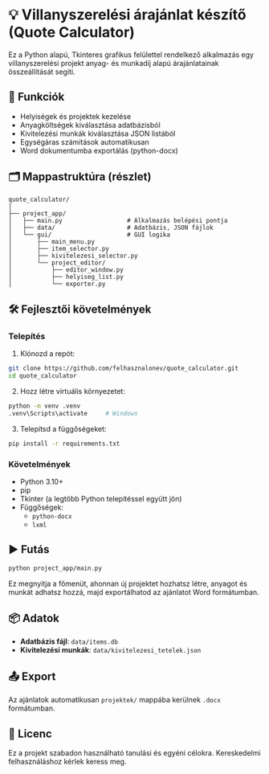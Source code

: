 # 💡 Villanyszerelési árajánlat készítő (Quote Calculator)

Ez a Python alapú, Tkinteres grafikus felülettel rendelkező alkalmazás egy villanyszerelési projekt anyag- és munkadíj alapú árajánlatainak összeállítását segíti.

## 🎯 Funkciók

- Helyiségek és projektek kezelése
- Anyagköltségek kiválasztása adatbázisból
- Kivitelezési munkák kiválasztása JSON listából
- Egységáras számítások automatikusan
- Word dokumentumba exportálás (python-docx)

## 🗂️ Mappastruktúra (részlet)

```
quote_calculator/
│
├── project_app/
│   ├── main.py                  # Alkalmazás belépési pontja
│   ├── data/                    # Adatbázis, JSON fájlok
│   └── gui/                     # GUI logika
│       ├── main_menu.py
│       ├── item_selector.py
│       ├── kivitelezesi_selector.py
│       └── project_editor/
│           ├── editor_window.py
│           ├── helyiseg_list.py
│           └── exporter.py
```

## 🛠️ Fejlesztői követelmények

### Telepítés

1. Klónozd a repót:
```bash
git clone https://github.com/felhasznalonev/quote_calculator.git
cd quote_calculator
```

2. Hozz létre virtuális környezetet:
```bash
python -m venv .venv
.venv\Scripts\activate     # Windows
```

3. Telepítsd a függőségeket:
```bash
pip install -r requirements.txt
```

### Követelmények

- Python 3.10+
- pip
- Tkinter (a legtöbb Python telepítéssel együtt jön)
- Függőségek:
  - `python-docx`
  - `lxml`

## ▶️ Futás

```bash
python project_app/main.py
```

Ez megnyitja a főmenüt, ahonnan új projektet hozhatsz létre, anyagot és munkát adhatsz hozzá, majd exportálhatod az ajánlatot Word formátumban.

## 📦 Adatok

- **Adatbázis fájl**: `data/items.db`
- **Kivitelezési munkák**: `data/kivitelezesi_tetelek.json`

## 📤 Export

Az ajánlatok automatikusan `projektek/` mappába kerülnek `.docx` formátumban.

## 📄 Licenc

Ez a projekt szabadon használható tanulási és egyéni célokra. Kereskedelmi felhasználáshoz kérlek keress meg.
